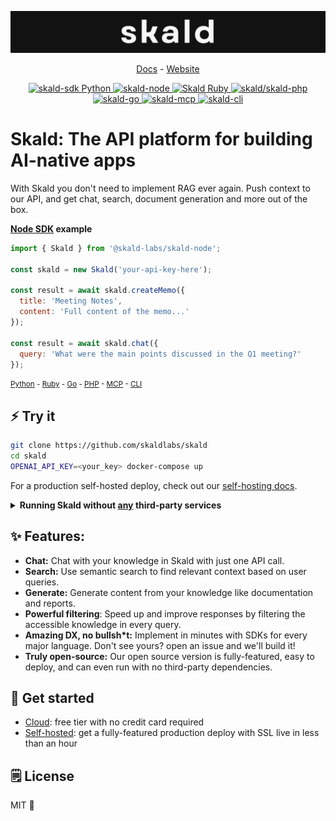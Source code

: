 ![Skald banner](./readme-assets/skald-banner.png)

<p align="center">
  <a href="https://docs.useskald.com/">Docs</a> - <a href="https://useskald.com">Website</a> 
</p>

<p align="center">
    <a href="https://pypi.org/project/skald-sdk/">
        <img src="https://img.shields.io/badge/pypi-v.0.1.0-blue" alt="skald-sdk Python">
    </a>
    <a href="https://www.npmjs.com/package/@skald-labs/skald-node">
        <img src="https://img.shields.io/badge/npm-v.0.1.3-blue" alt="skald-node">
    </a>
    <a href="https://rubygems.org/gems/skald">
        <img src="https://img.shields.io/badge/gem-v.0.1.0-blue" alt="Skald Ruby">
    </a>
    <a href="https://packagist.org/packages/skald/skald-php">
        <img src="https://img.shields.io/badge/composer-v.1.0.2-blue" alt="skald/skald-php">
    </a>
    <a href="https://github.com/skaldlabs/skald-go">
        <img src="https://img.shields.io/badge/go-v.0.1.0-blue" alt="skald-go">
    </a>
    <a href="https://github.com/skaldlabs/skald-mcp">
        <img src="https://img.shields.io/badge/mcp-v.0.1.0-blue" alt="skald-mcp">
    </a>
    <a href="https://www.npmjs.com/package/@skald-labs/cli">
        <img src="https://img.shields.io/badge/cli-v.0.1.3-blue" alt="skald-cli">
    </a>
</p>

# Skald: The API platform for building AI-native apps

With Skald you don't need to implement RAG ever again. Push context to our API, and get chat, search, document generation and more out of the box.

**[Node SDK](https://github.com/skaldlabs/skald-node) example**

```js
import { Skald } from '@skald-labs/skald-node';

const skald = new Skald('your-api-key-here');

const result = await skald.createMemo({
  title: 'Meeting Notes',
  content: 'Full content of the memo...'
});

const result = await skald.chat({
  query: 'What were the main points discussed in the Q1 meeting?'
});
```

<small>[Python](https://docs.useskald.com/docs/sdks/python#usage) - [Ruby](https://docs.useskald.com/docs/sdks/ruby#usage) - [Go](https://docs.useskald.com/docs/sdks/go#usage) - [PHP](https://docs.useskald.com/docs/sdks/php#quick-start) - [MCP](https://docs.useskald.com/docs/sdks/mcp) - [CLI](https://docs.useskald.com/docs/sdks/cli)</small>

## ⚡ Try it

```sh
git clone https://github.com/skaldlabs/skald
cd skald
OPENAI_API_KEY=<your_key> docker-compose up
```

For a production self-hosted deploy, check out our [self-hosting docs](https://docs.useskald.com/docs/self-host/intro).

<details>
<summary>
<b>Running Skald without <u>any</u> third-party services</b>
</summary>
<br>

You can deploy Skald without **any** third-party dependencies (including OpenAI), but that will require hosting your own LLM inference server and using a local embeddings service (we've provided one for you in the `local-embedding` docker compose profile). This is advanced usage and is classed as experimental, check out our [docs](https://docs.useskald.com) for more details.

</details>

## ✨ Features:

* **Chat:** Chat with your knowledge in Skald with just one API call.
* **Search:** Use semantic search to find relevant context based on user queries.
* **Generate:** Generate content from your knowledge like documentation and reports.
* **Powerful filtering**: Speed up and improve responses by filtering the accessible knowledge in every query.
* **Amazing DX, no bullsh*t:** Implement in minutes with SDKs for every major language. Don't see yours? open an issue and we'll build it!
* **Truly open-source:** Our open source version is fully-featured, easy to deploy, and can even run with no third-party dependencies.

## 🚀 Get started

* [Cloud](https://useskald.com): free tier with no credit card required
* [Self-hosted](https://docs.useskald.com/docs/self-host/intro): get a fully-featured production deploy with SSL live in less than an hour

## 🗒️ License

MIT 🤸

